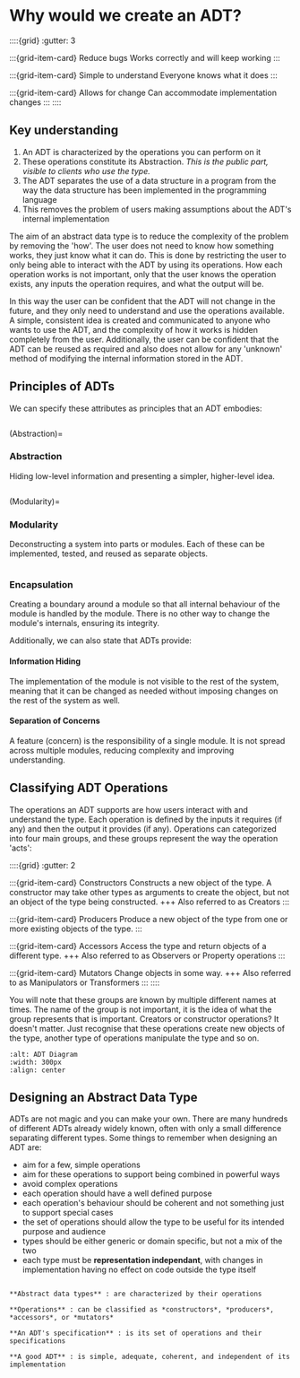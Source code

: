 # Why would we create an ADT?
::::{grid}
:gutter: 3

:::{grid-item-card} Reduce bugs
Works correctly and will keep working
:::

:::{grid-item-card} Simple to understand
Everyone knows what it does
:::

:::{grid-item-card} Allows for change
Can accommodate implementation changes
:::
::::

## Key understanding
1. An ADT is characterized by the operations you can perform on it
2. These operations constitute its Abstraction. *This is the public part, visible to clients who use the type.* 
3. The ADT separates the use of a data structure in a program from the way the data structure has been implemented in the programming language 
4. This removes the problem of users making assumptions about the ADT's internal implementation

The aim of an abstract data type is to reduce the complexity of the problem by removing the 'how'. The user does not need to know how something works, they just know what it can do. This is done by restricting the user to only being able to interact with the ADT by using its operations. How each operation works is not important, only that the user knows the operation exists, any inputs the operation requires, and what the output will be.

In this way the user can be confident that the ADT will not change in the future, and they only need to understand and use the operations available. A simple, consistent idea is created and communicated to anyone who wants to use the ADT, and the complexity of how it works is hidden completely from the user. Additionally, the user can be confident that the ADT can be reused as required and also does not allow for any 'unknown' method of modifying the internal information stored in the ADT.

## Principles of ADTs

We can specify these attributes as principles that an ADT embodies:

```{index} Abstraction
```
(Abstraction)=
### Abstraction
Hiding low-level information and presenting a simpler, higher-level idea.

```{index} Modularity
```
(Modularity)=
### Modularity
Deconstructing a system into parts or modules. Each of these can be implemented, tested, and reused as separate objects.

```{index} Encapsulation
```
### Encapsulation
Creating a boundary around a module so that all internal behaviour of the module is handled by the module. There is no other way to change the module's internals, ensuring its integrity.

Additionally, we can also state that ADTs provide:

#### Information Hiding
The implementation of the module is not visible to the rest of the system, meaning that it can be changed as needed without imposing changes on the rest of the system as well.

#### Separation of Concerns
A feature (concern) is the responsibility of a single module. It is not spread across multiple modules, reducing complexity and improving understanding.

## Classifying ADT Operations
The operations an ADT supports are how users interact with and understand the type. Each operation is defined by the inputs it requires (if any) and then the output it provides (if any). Operations can categorized into four main groups, and these groups represent the way the operation 'acts':

::::{grid}
:gutter: 2

:::{grid-item-card} Constructors
Constructs a new object of the type. A constructor may take other types as arguments to create the object, but not an object of the type being constructed.
+++
Also referred to as Creators
:::

:::{grid-item-card} Producers
Produce a new object of the type from one or more existing objects of the type.
:::

:::{grid-item-card} Accessors
Access the type and return objects of a different type.
+++
Also referred to as Observers or Property operations
:::

:::{grid-item-card} Mutators
Change objects in some way.
+++
Also referred to as Manipulators or Transformers
:::
::::

You will note that these groups are known by multiple different names at times. The name of the group is not important, it is the idea of what the group represents that is important. Creators or constructor operations? It doesn't matter. Just recognise that these operations create new objects of the type, another type of operations manipulate the type and so on.

```{image} ../images/ADT-diagram.png
:alt: ADT Diagram
:width: 300px
:align: center
```

## Designing an Abstract Data Type
ADTs are not magic and you can make your own. There are many hundreds of different ADTs already widely known, often with only a small difference separating different types. Some things to remember when designing an ADT are:

- aim for a few, simple operations
- aim for these operations to support being combined in powerful ways
- avoid complex operations
- each operation should have a well defined purpose
- each operation's behaviour should be coherent and not something just to support special cases
- the set of operations should allow the type to be useful for its intended purpose and audience
- types should be either generic or domain specific, but not a mix of the two
- each type must be **representation independant**, with changes in implementation having no effect on code outside the type itself

```{note}

**Abstract data types** : are characterized by their operations

**Operations** : can be classified as *constructors*, *producers*, *accessors*, or *mutators*

**An ADT's specification** : is its set of operations and their specifications

**A good ADT** : is simple, adequate, coherent, and independent of its implementation

```